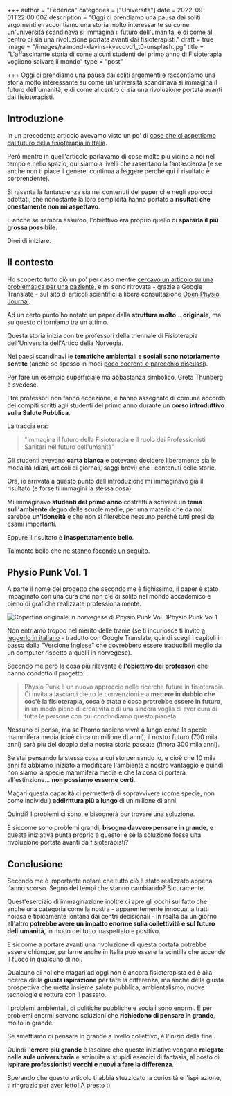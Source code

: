 +++
author = "Federica"
categories = ["Università"]
date = 2022-09-01T22:00:00Z
description = "Oggi ci prendiamo una pausa dai soliti argomenti e raccontiamo una storia molto interessante su come un'università scandinava si immagina il futuro dell'umanità, e di come al centro ci sia una rivoluzione portata avanti dai fisioterapisti."
draft = true
image = "/images/raimond-klavins-kvvcdvd1_t0-unsplash.jpg"
title = "L'affascinante storia di come alcuni studenti del primo anno di Fisioterapia vogliono salvare il mondo"
type = "post"

+++
Oggi ci prendiamo una pausa dai soliti argomenti e raccontiamo una storia molto interessante su come un'università scandinava si immagina il futuro dell'umanità, e di come al centro ci sia una rivoluzione portata avanti dai fisioterapisti.

## Introduzione

In un precedente articolo avevamo visto un po' di [cose che ci aspettiamo dal futuro della fisioterapia in Italia](https://fisioterapisti.org/cosa-c-e-nel-futuro-della-fisioterapia-in-italia/ "Cosa c'è nel futuro della fisioterapia in Italia?").

Però mentre in quell'articolo parlavamo di cose molto più vicine a noi nel tempo e nello spazio, qui siamo a livelli che rasentano la fantascienza (e se anche non ti piace il genere, continua a leggere perché qui il risultato è sorprendente).

Si rasenta la fantascienza sia nei contenuti del paper che negli approcci adottati, che nonostante la loro semplicità hanno portato a **risultati che onestamente non mi aspettavo**.

E anche se sembra assurdo, l'obiettivo era proprio quello di **spararla il più grossa possibile**. 

Direi di iniziare.

## Il contesto

Ho scoperto tutto ciò un po' per caso mentre [cercavo un articolo su una problematica per una paziente](https://fisioterapisti.org/come-ti-informi-dopo-la-laurea/ "Come ti informi dopo la laurea?"), e mi sono ritrovata - grazie a Google Translate - sul sito di articoli scientifici a libera consultazione [Open Physio Journal](https://www.openphysiojournal.com/ "Open Physio Journal | Home").

Ad un certo punto ho notato un paper dalla **struttura molto**... **originale**, ma su questo ci torniamo tra un attimo.

Questa storia inizia con tre professori della triennale di Fisioterapia dell'Università dell'Artico della Norvegia.

Nei paesi scandinavi le **tematiche ambientali e sociali sono notoriamente sentite** (anche se spesso in modi [poco coerenti e parecchio discussi](https://www.ilsole24ore.com/art/petrolio-o-ambiente-paradosso-norvegese-prova-voto-AEvHr0h "Petrolio o ambiente? Il paradosso norvegese alla prova del voto")). 

Per fare un esempio superficiale ma abbastanza simbolico, Greta Thunberg è svedese.

I tre professori non fanno eccezione, e hanno assegnato di comune accordo dei compiti scritti agli studenti del primo anno durante un **corso introduttivo sulla Salute Pubblica**.

La traccia era: 

> "Immagina il futuro della Fisioterapia e il ruolo dei Professionisti Sanitari nel futuro dell'umanità"

Gli studenti avevano **carta bianca** e potevano decidere liberamente sia le modalità (diari, articoli di giornali, saggi brevi) che i contenuti delle storie.

Ora, io arrivata a questo punto dell'introduzione mi immaginavo già il risultato (e forse ti immagini la stessa cosa).

Mi immaginavo **studenti del primo anno** costretti a scrivere un **tema sull'ambiente** degno delle scuole medie, per una materia che da noi sarebbe **un'idoneità** e che non si filerebbe nessuno perché tutti presi da esami importanti.

Eppure il risultato è **inaspettatamente bello**.

Talmente bello che [ne stanno facendo un seguito](https://www.physiospot.com/2022/02/21/physio-punk-volume-2-healthpunk/ "Physiopunk Evolves to Become Healthpunk | Your Chance To Be A Part Of Something Amazing").

## Physio Punk Vol. 1

A parte il nome del progetto che secondo me è fighissimo, il paper è stato impaginato con una cura che non c'è di solito nel mondo accademico e pieno di grafiche realizzate professionalmente.

![Copertina originale in norvegese di Physio Punk Vol. 1](/images/physiopunk_vol1_cover_norsk_thumbnail.webp "Physio Punk Vol. 1")Physio Punk Vol.1

Non entriamo troppo nel merito delle trame (se ti incuriosce ti invito [a leggerlo in italiano](https://www-openphysiojournal-com.translate.goog/portfolio/physiopunk-vol-1/?_x_tr_sl=auto&_x_tr_tl=it&_x_tr_hl=it&_x_tr_pto=wapp "Physio Punk vol.1") - tradotto con Google Translate, quindi scegli i capitoli in basso dalla "Versione Inglese" che dovrebbero essere traducibili meglio da un computer rispetto a quelli in norvegese). 

Secondo me però la cosa più rilevante è **l'obiettivo dei professori** che hanno condotto il progetto:

> Physio Punk è un nuovo approccio nelle ricerche future in fisioterapia. Ci invita a lasciarci dietro le convenzioni e a **mettere in dubbio che cos'è la fisioterapia, cosa è stata e cosa protrebbe essere in futuro**, in un modo pieno di creatività e di una sincera voglia di aver cura di tutte le persone con cui condividiamo questo pianeta.

Nessuno ci pensa, ma se l'homo sapiens vivrà a lungo come la specie mammifera media (cioè circa un milione di anni), il nostro futuro (700 mila anni) sarà più del doppio della nostra storia passata (finora 300 mila anni).

Se stai pensando la stessa cosa a cui sto pensando io, e cioè che 10 mila anni fa abbiamo iniziato a modificare l'ambiente a nostro vantaggio e quindi non siamo la specie mammifera media e che la cosa ci porterà all'estinzione... **non possiamo esserne certi**.

Magari questa capacità ci permetterà di sopravvivere (come specie, non come individui) **addirittura più a lungo** di un milione di anni.

Quindi? I problemi ci sono, e bisognerà pur trovare una soluzione. 

E siccome sono problemi grandi, **bisogna davvero pensare in grande**, e questa iniziativa punta proprio a questo: e se la soluzione fosse una rivoluzione portata avanti da fisioterapisti?

## Conclusione

Secondo me è importante notare che tutto ciò è stato realizzato appena l'anno scorso. Segno dei tempi che stanno cambiando? Sicuramente.

Quest'esercizio di immaginazione inoltre ci apre gli occhi sul fatto che anche una categoria come la nostra - apparentemente innocua, a tratti noiosa e tipicamente lontana dai centri decisionali - in realtà da un giorno all'altro **potrebbe avere un impatto enorme sulla collettività e sul futuro dell'umanità**, in modo del tutto inaspettato e positivo.

E siccome a portare avanti una rivoluzione di questa portata potrebbe essere chiunque, parlarne anche in Italia può essere la scintilla che accende il fuoco in qualcuno di noi.

Qualcuno di noi che magari ad oggi non è ancora fisioterapista ed è alla ricerca della **giusta ispirazione** per fare la differenza, ma anche della giusta prospettiva che metta insieme salute pubblica, ambientalismo, nuove tecnologie e rottura con il passato.

I problemi ambientali, di politiche pubbliche e sociali sono enormi. E per problemi enormi servono soluzioni che **richiedono di pensare in grande**, molto in grande.

Se smettiamo di pensare in grande a livello collettivo, è l'inizio della fine.

Quindi l'**errore più grande** è lasciare che queste iniziative vengano **relegate nelle aule universitarie** e sminuite a stupidi esercizi di fantasia, al posto di **ispirare professionisti vecchi e nuovi a fare la differenza**.

Sperando che questo articolo ti abbia stuzzicato la curiosità e l'ispirazione, ti ringrazio per aver letto! A presto :)